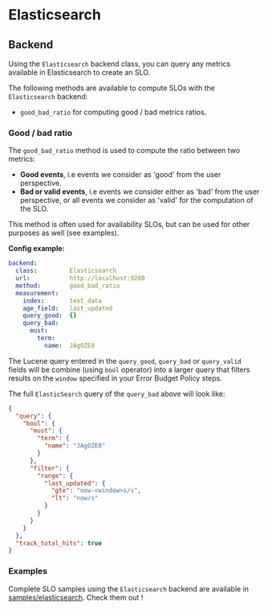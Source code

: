 # Elasticsearch

## Backend

Using the `Elasticsearch` backend class, you can query any metrics available in Elasticsearch to create an SLO.

The following methods are available to compute SLOs with the `Elasticsearch` backend:

* `good_bad_ratio` for computing good / bad metrics ratios.

### Good / bad ratio

The `good_bad_ratio` method is used to compute the ratio between two metrics:

- **Good events**, i.e events we consider as 'good' from the user perspective.
- **Bad or valid events**, i.e events we consider either as 'bad' from the user perspective, or all events we consider as 'valid' for the computation of the SLO.

This method is often used for availability SLOs, but can be used for other purposes as well (see examples).

**Config example:**
```yaml
backend:
  class:         Elasticsearch
  url:           http://localhost:9200
  method:        good_bad_ratio
  measurement:
    index:       test_data
    age_field:   last_updated
    query_good:  {}
    query_bad:
      must:
        term:
          name:  JAgOZE8
```

The Lucene query entered in the `query_good`, `query_bad` or `query_valid`
fields will be combine (using `bool` operator) into a larger query that filters
results on the `window` specified in your Error Budget Policy steps.

The full `ElasticSearch` query of the `query_bad` above will look like:
```json
{
  "query": {
    "bool": {
      "must": {
        "term": {
          "name": "JAgOZE8"
        }
      },
      "filter": {
        "range": {
          "last_updated": {
            "gte": "now-<window>s/s",
            "lt": "now/s"
          }
        }
      }
    }
  },
  "track_total_hits": true
}
```

### Examples

Complete SLO samples using the `Elasticsearch` backend are available in
[samples/elasticsearch](../samples/elasticsearch). Check them out !
